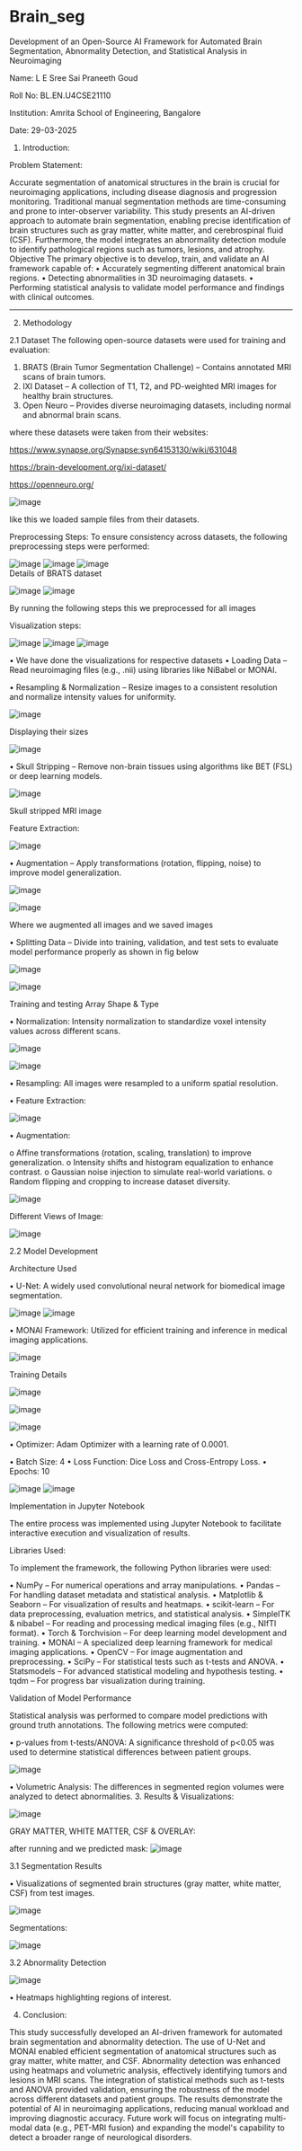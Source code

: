 # Brain_seg
Development of an Open-Source AI Framework for Automated Brain Segmentation, Abnormality Detection, and Statistical Analysis in Neuroimaging


Name: L E Sree Sai Praneeth Goud

Roll No: BL.EN.U4CSE21110

Institution: Amrita School of Engineering, Bangalore

Date: 29-03-2025


1. Introduction:

Problem Statement:

Accurate segmentation of anatomical structures in the brain is crucial for neuroimaging applications, including disease diagnosis and progression monitoring. Traditional manual segmentation methods are time-consuming and prone to inter-observer variability. This study presents an AI-driven approach to automate brain segmentation, enabling precise identification of brain structures such as gray matter, white matter, and cerebrospinal fluid (CSF). Furthermore, the model integrates an abnormality detection module to identify pathological regions such as tumors, lesions, and atrophy.
Objective
The primary objective is to develop, train, and validate an AI framework capable of:
•	Accurately segmenting different anatomical brain regions.
•	Detecting abnormalities in 3D neuroimaging datasets.
•	Performing statistical analysis to validate model performance and findings with clinical outcomes.
________________________________________

2. Methodology

2.1 Dataset
The following open-source datasets were used for training and evaluation:

1.	BRATS (Brain Tumor Segmentation Challenge) – Contains annotated MRI scans of brain tumors.
2.	IXI Dataset – A collection of T1, T2, and PD-weighted MRI images for healthy brain structures.
3.	Open Neuro – Provides diverse neuroimaging datasets, including normal and abnormal brain scans.

where these datasets were taken from their websites:

https://www.synapse.org/Synapse:syn64153130/wiki/631048

https://brain-development.org/ixi-dataset/

https://openneuro.org/

![image](https://github.com/user-attachments/assets/29bb4d10-ecca-471d-8bd7-0bfd5acad75e)

 like this we loaded sample files from their datasets.

Preprocessing Steps:
To ensure consistency across datasets, the following preprocessing steps were performed:
 
![image](https://github.com/user-attachments/assets/d0f83ea0-109d-4e93-bfb0-02b5c78b38e4)
![image](https://github.com/user-attachments/assets/63b9a049-3f0a-4f81-9c8d-4df9d817c604)
![image](https://github.com/user-attachments/assets/36a08496-6474-40e5-96a8-7ec50910e066)                                 
Details of BRATS dataset

![image](https://github.com/user-attachments/assets/e09023fc-ffd7-4e83-ae9d-69ed95b6083c)
![image](https://github.com/user-attachments/assets/aee67f39-219e-4290-90fa-ca4219ef53e2)

By running the following steps this we preprocessed for all images


Visualization steps:

![image](https://github.com/user-attachments/assets/f94e2e73-2a4a-4094-8dc5-71552bd632b0)
![image](https://github.com/user-attachments/assets/700cf455-6605-4a5d-8463-33c3ed4fb4a4)
![image](https://github.com/user-attachments/assets/0bfda459-55f3-4f2c-a6ef-2066a8f87a63)

•	We have done the visualizations for respective datasets
•	Loading Data – Read neuroimaging files (e.g., .nii) using libraries like NiBabel or MONAI.

•	Resampling & Normalization – Resize images to a consistent resolution and normalize intensity values for uniformity.

![image](https://github.com/user-attachments/assets/bf604c99-adaf-44aa-af4f-0d68d830fa11)

Displaying their sizes

![image](https://github.com/user-attachments/assets/d45dbba8-b2e7-4e8b-acc9-72389ebc597a)

•	 Skull Stripping – Remove non-brain tissues using algorithms like BET (FSL) or deep learning models.

![image](https://github.com/user-attachments/assets/9f2d4818-ed80-49f6-af31-26a12a04832a)

Skull stripped MRI image


Feature Extraction:

![image](https://github.com/user-attachments/assets/27876b18-0c71-431a-b08f-d1c97094eda1) 

•	Augmentation – Apply transformations (rotation, flipping, noise) to improve model generalization.

![image](https://github.com/user-attachments/assets/63a8745b-2abf-49c3-9bb8-ed6e9e0111a0)

![image](https://github.com/user-attachments/assets/ecee358b-669e-49a2-8441-6fca59cbaefe)

Where we augmented all images and we saved images


•	 Splitting Data – Divide into training, validation, and test sets to evaluate model performance properly as shown in fig below

 ![image](https://github.com/user-attachments/assets/aff9552c-839b-4b31-a210-e8b6c9f52186)

![image](https://github.com/user-attachments/assets/fd3a51d5-0f1c-4906-8dad-1c6fa926e832)

Training and testing Array Shape & Type


•	Normalization: Intensity normalization to standardize voxel intensity values across different scans.

![image](https://github.com/user-attachments/assets/f3f1e68b-3888-4c2f-84a4-7b52a99dd29e)

![image](https://github.com/user-attachments/assets/915ce4f3-eae7-4f9f-8802-ce50938ce3c6)

•	Resampling: All images were resampled to a uniform spatial resolution.

•	Feature Extraction:

![image](https://github.com/user-attachments/assets/edd9af2b-8332-4f48-9337-0667acf20b26)

•	Augmentation:

o	Affine transformations (rotation, scaling, translation) to improve generalization.
o	Intensity shifts and histogram equalization to enhance contrast.
o	Gaussian noise injection to simulate real-world variations.
o	Random flipping and cropping to increase dataset diversity.

![image](https://github.com/user-attachments/assets/e50a0769-4361-46a2-af1c-ca071f512d9d)

 

Different Views of Image:

![image](https://github.com/user-attachments/assets/b0c89bd9-8fb0-4fa7-8ead-4f621e38be28)




2.2 Model Development

Architecture Used

•	U-Net: A widely used convolutional neural network for biomedical image segmentation.

![image](https://github.com/user-attachments/assets/70d17b17-8bee-4be8-b011-f48f1a815841)
![image](https://github.com/user-attachments/assets/ef5b2b78-6f70-42db-903d-84a8c289a32d)


 
•	MONAI Framework: Utilized for efficient training and inference in medical imaging applications.

![image](https://github.com/user-attachments/assets/65c4740d-710e-469b-ba08-8709baffcd21)


Training Details

![image](https://github.com/user-attachments/assets/0e21393c-f52a-42d3-ab0b-3eb0c4c7f4a1)

 
![image](https://github.com/user-attachments/assets/b6de0eea-098b-44f5-b782-5b0de3988ef6)

![image](https://github.com/user-attachments/assets/ae549fd6-5b28-4f36-b65b-d6023b0945cf)

•	Optimizer: Adam Optimizer with a learning rate of 0.0001.

 

•	Batch Size: 4
•	Loss Function: Dice Loss and Cross-Entropy Loss.
•	Epochs: 10

![image](https://github.com/user-attachments/assets/fb260d00-1c89-43de-aff4-96491a15e661)
![image](https://github.com/user-attachments/assets/16ed1531-4de8-4d3a-8b10-66ea63bc017e)

Implementation in Jupyter Notebook

The entire process was implemented using Jupyter Notebook to facilitate interactive execution and visualization of results.

Libraries Used:

To implement the framework, the following Python libraries were used:

•	NumPy – For numerical operations and array manipulations.
•	Pandas – For handling dataset metadata and statistical analysis.
•	Matplotlib & Seaborn – For visualization of results and heatmaps.
•	scikit-learn – For data preprocessing, evaluation metrics, and statistical analysis.
•	SimpleITK & nibabel – For reading and processing medical imaging files (e.g., NIfTI format).
•	Torch & Torchvision – For deep learning model development and training.
•	MONAI – A specialized deep learning framework for medical imaging applications.
•	OpenCV – For image augmentation and preprocessing.
•	SciPy – For statistical tests such as t-tests and ANOVA.
•	Statsmodels – For advanced statistical modeling and hypothesis testing.
•	tqdm – For progress bar visualization during training.

Validation of Model Performance

Statistical analysis was performed to compare model predictions with ground truth annotations. The following metrics were computed:

•	p-values from t-tests/ANOVA: A significance threshold of p<0.05 was used to determine statistical differences between patient groups.

 ![image](https://github.com/user-attachments/assets/28fd3284-5650-4192-a4b1-ed97f345c5eb)

•	Volumetric Analysis: The differences in segmented region volumes were analyzed to detect abnormalities.
3. Results & Visualizations:

![image](https://github.com/user-attachments/assets/4a2d8423-394f-4c63-8d80-bb22c4d1b4d7)

GRAY MATTER, WHITE MATTER, CSF & OVERLAY:
 

after running and we predicted mask:
![image](https://github.com/user-attachments/assets/1d5c3c73-94b7-4359-a1d2-01fae0a21fa8)

 
3.1 Segmentation Results

•	Visualizations of segmented brain structures (gray matter, white matter, CSF) from test images.

![image](https://github.com/user-attachments/assets/e7372680-a13a-426a-9bdc-c3f26ead9d0b)

 
Segmentations:

![image](https://github.com/user-attachments/assets/b23cbd97-db91-4781-a383-ea3bf54dd094)


3.2 Abnormality Detection

![image](https://github.com/user-attachments/assets/8e2e2473-5564-4463-8ff5-d2e85594be02)

•	Heatmaps highlighting regions of interest.
 

4. Conclusion:

This study successfully developed an AI-driven framework for automated brain segmentation and abnormality detection. The use of U-Net and MONAI enabled efficient segmentation of anatomical structures such as gray matter, white matter, and CSF.
Abnormality detection was enhanced using heatmaps and volumetric analysis, effectively identifying tumors and lesions in MRI scans. The integration of statistical methods such as t-tests and ANOVA provided validation, ensuring the robustness of the model across different datasets and patient groups.
The results demonstrate the potential of AI in neuroimaging applications, reducing manual workload and improving diagnostic accuracy. Future work will focus on integrating multi-modal data (e.g., PET-MRI fusion) and expanding the model's capability to detect a broader range of neurological disorders.
